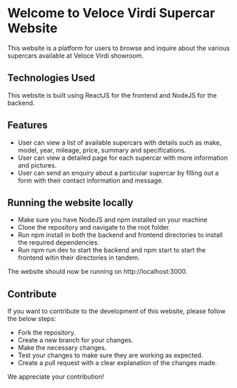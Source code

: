 # Welcome to Veloce Virdi Supercar Website
This website is a platform for users to browse and inquire about the various supercars available at Veloce Virdi showroom.

## Technologies Used
This website is built using ReactJS for the frontend and NodeJS for the backend.

## Features
* User can view a list of available supercars with details such as make, model, year, mileage, price, summary and specifications.
* User can view a detailed page for each supercar with more information and pictures.
* User can send an enquiry about a particular supercar by filling out a form with their contact information and message.

## Running the website locally
* Make sure you have NodeJS and npm installed on your machine
* Clone the repository and navigate to the root folder.
* Run npm install in both the backend and frontend directories to install the required dependencies.
* Run npm run dev to start the backend and npm start to start the frontend witin their directories in tandem.

The website should now be running on http://localhost:3000.

## Contribute
If you want to contribute to the development of this website, please follow the below steps:
* Fork the repository.
* Create a new branch for your changes.
* Make the necessary changes.
* Test your changes to make sure they are working as expected.
* Create a pull request with a clear explanation of the changes made.

We appreciate your contribution!
